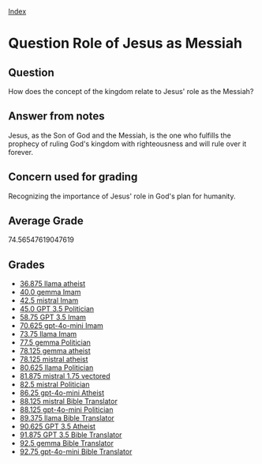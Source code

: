 
[Index](../../index.md)
# Question Role of Jesus as Messiah
## Question
How does the concept of the kingdom relate to Jesus' role as the Messiah?

## Answer from notes
Jesus, as the Son of God and the Messiah, is the one who fulfills the prophecy of ruling God's kingdom with righteousness and will rule over it forever.

## Concern used for grading
Recognizing the importance of Jesus' role in God's plan for humanity.

## Average Grade
74.56547619047619

## Grades
 * [36.875 llama atheist](../answers/llama_atheist/Role_of_Jesus_as_Messiah.md)
 * [40.0 gemma Imam](../answers/gemma_Imam/Role_of_Jesus_as_Messiah.md)
 * [42.5 mistral Imam](../answers/mistral_Imam/Role_of_Jesus_as_Messiah.md)
 * [45.0 GPT 3.5 Politician](../answers/GPT_3.5_Politician/Role_of_Jesus_as_Messiah.md)
 * [58.75 GPT 3.5 Imam](../answers/GPT_3.5_Imam/Role_of_Jesus_as_Messiah.md)
 * [70.625 gpt-4o-mini Imam](../answers/gpt-4o-mini_Imam/Role_of_Jesus_as_Messiah.md)
 * [73.75 llama Imam](../answers/llama_Imam/Role_of_Jesus_as_Messiah.md)
 * [77.5 gemma Politician](../answers/gemma_Politician/Role_of_Jesus_as_Messiah.md)
 * [78.125 gemma atheist](../answers/gemma_atheist/Role_of_Jesus_as_Messiah.md)
 * [78.125 mistral atheist](../answers/mistral_atheist/Role_of_Jesus_as_Messiah.md)
 * [80.625 llama Politician](../answers/llama_Politician/Role_of_Jesus_as_Messiah.md)
 * [81.875 mistral 1.75 vectored](../answers/mistral_1.75_vectored/Role_of_Jesus_as_Messiah.md)
 * [82.5 mistral Politician](../answers/mistral_Politician/Role_of_Jesus_as_Messiah.md)
 * [86.25 gpt-4o-mini Atheist](../answers/gpt-4o-mini_Atheist/Role_of_Jesus_as_Messiah.md)
 * [88.125 mistral Bible Translator](../answers/mistral_Bible_Translator/Role_of_Jesus_as_Messiah.md)
 * [88.125 gpt-4o-mini Politician](../answers/gpt-4o-mini_Politician/Role_of_Jesus_as_Messiah.md)
 * [89.375 llama Bible Translator](../answers/llama_Bible_Translator/Role_of_Jesus_as_Messiah.md)
 * [90.625 GPT 3.5 Atheist](../answers/GPT_3.5_Atheist/Role_of_Jesus_as_Messiah.md)
 * [91.875 GPT 3.5 Bible Translator](../answers/GPT_3.5_Bible_Translator/Role_of_Jesus_as_Messiah.md)
 * [92.5 gemma Bible Translator](../answers/gemma_Bible_Translator/Role_of_Jesus_as_Messiah.md)
 * [92.75 gpt-4o-mini Bible Translator](../answers/gpt-4o-mini_Bible_Translator/Role_of_Jesus_as_Messiah.md)
